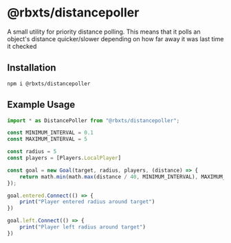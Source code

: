 # @rbxts/distancepoller
A small utility for priority distance polling. This means that it polls an object's distance quicker/slower depending on how far away it was last time it checked

## Installation
```npm i @rbxts/distancepoller```

## Example Usage
```typescript
import * as DistancePoller from "@rbxts/distancepoller";

const MINIMUM_INTERVAL = 0.1
const MAXIMUM_INTERVAL = 5

const radius = 5
const players = [Players.LocalPlayer]

const goal = new Goal(target, radius, players, (distance) => {
    return math.min(math.max(distance / 40, MINIMUM_INTERVAL), MAXIMUM_INTERVAL);
});

goal.entered.Connect(() => {
    print("Player entered radius around target")
})

goal.left.Connect(() => {
    print("Player left radius around target")
})
```

